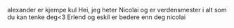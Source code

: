 alexander er kjempe kul
Hei, jeg heter Nicolai og er verdensmester i alt som du kan tenke deg<3
Erlend og eskil er bedere enn deg nicolai